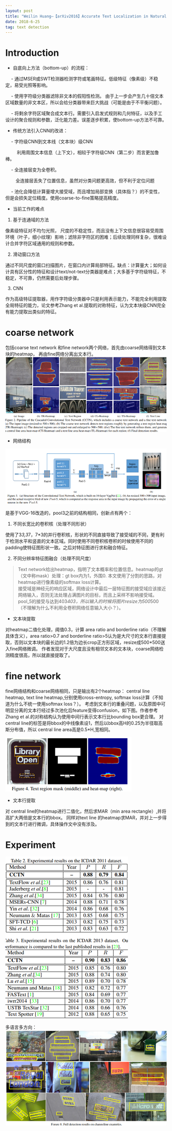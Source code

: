 ```yaml
---
layout: post
title: "Weilin Huang—【arXiv2016】Accurate Text Localization in Natural Image with Cascaded Convolutional Text Network"
date: 2018-6-25
tag: text detection 
---   
```


# Introduction
* 自底向上方法（bottom-up）的流程：

&emsp; - 通过MSER或SWT检测器检测字符或笔画特征。低级特征（像素级）不稳定，易受光照等影响。

&emsp; - 使用字符级分类器滤除非文本的假阳性检测。  由于上一步会产生几十倍文本区域数量的非文本区，所以会给分类器带来巨大挑战（可能是由于不平衡问题）。

&emsp; - 将剩余字符区域聚合成文本行。需要引入启发式规则和几何特征，以及手工设计的聚合规则和参数，泛化能力差。误差逐步积累，使bottom-up方法不可靠。

* 传统方法引入CNN的改进：

&emsp; - 字符级CNN到文本线（文本块）级CNN

&emsp; &emsp;  利用周围文本信息（上下文），相较于字符级CNN（第二步）而言更加鲁棒。

&emsp; - 全连接层变为全卷积。

&emsp;&emsp;  全连接层丢失了位置信息，虽然对分类问题更高效，但不利于定位问题

&emsp; - 池化会降低计算量增大接受域，而且增加局部变换（具体指？）的不变性，但是会损失定位精度。使用coarse-to-fine策略提高精度。

* 当前工作的难点    

1. 基于连通域的方法

像素级特征对不均匀光照， 尺度的不稳定性，而且没有上下文信息很容易受周围环境（叶子，细小纹理）影响；滤除非字符区的困难；后续处理同样复杂，很难设计合并字符区域通用的规则和参数。

2. 滑动窗口方法

通过不同尺度的窗口扫描图片，在窗口内计算局部特征。缺点：计算量大；如何设计具有区分性的特征和设计text/not-text分类器是难点；大多基于字符级特征，不稳定，不可靠，仍然需要后处理步骤。

3. CNN

作为高级特征提取器，用作字符级分类器中只是利用表示能力，不能完全利用提取全局特征的能力，论文参考Zhang et al.提取的对称特征，认为文本块级CNN完全有能力提取出类似的特征。

# coarse network

包括coarse text network 和fine network两个网络，首先由coarse网络得到文本块的heatmap， 再由fine网络分离出文本行。
![](_images/CCTN-1.png)

* 网络结构

![](_images/CCTN-2.png)

是基于VGG-16改造的，pool3之前的结构相同，创新点有两个：

1. 不同长宽比的卷积核（处理不同形状）

使用了3*3,3*7，7*3的并行卷积核，形状的不同直接导致了接受域的不同，更有利于检测水平和竖直的文本区域。同时使用不同卷积核卷积的时候使用不同的padding使特征图形状一致。之后对特征图进行求和融合特征。

2.  不同分辨率特征图融合（处理不同尺度）

>Text network给出heatmap，指明了文本概率和位置信息。heatmap的gt（文中称mask）处理：gt box内为1，外围0. 本文使用了分割的思路，对heatmap进行像素级的softmax loss计算。     
>接受域是神经元的响应区域，网络设计中最后一层特征图的接受域应该接近网络输入，否则无法处理占满图片的目标，而且上采样不影响接受域。pool_5的接受与达到403*403，所以输入的时候将图片resize为500*500（不理解为什么不利用全卷积网络任意输入大小？）。

* 文本块提取

对heatmap二值化处理，阈值0.3，计算 area ratio and borderline ratio（不理解具体含义），area ratio>0.7  and borderline ratio>5认为是大尺寸的文本行直接提取，否则以文本块的最长边的1.2倍为边长crop正方形区域，resize成500*500送入fine网络微调。
作者发现对于大尺度且没有相邻文本的文本块，coarse网络检测精度很高，所以就直接提取了。

# fine network

fine网络结构和coarse网络相同，只是输出有2个heatmap： central line heatmap, text line heatmap,分别使用cross-entropy, softmax loss计算（不知道为什么不统一使用softmax loss？）。
考虑到文本行的重叠问题，以及原图中可明显分离的文本行经过多次池化后feature变得confusion，如下图。作者参考Zhang et al.的对称结构认为使用中间行表示文本行比bounding box更合理。
对 central line的标签是将bbox的中线像素设1，然后以bbox高H的0.25为半径取高斯分布值，所以 central line area高是0.5*H,宽相同。

![](_images/CCTN-3.PNG)

* 文本行提取

对 central line的heatmap进行二值化，然后求MAR（min area rectangle）,并将高扩大两倍是文本行的bbox。
同样对text line 的heatmap求MAR，并对上一步得到的文本行进行微调，具体操作文中没有涉及。

# Experiment

![](_images/CCTN-4.PNG)

多语言多方向：
![](_images/CCTN-5.PNG)
